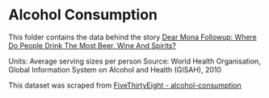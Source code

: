 # Alcohol Consumption

This folder contains the data behind the story [Dear Mona Followup: Where Do People Drink The Most Beer, Wine And Spirits?](http://fivethirtyeight.com/datalab/dear-mona-followup-where-do-people-drink-the-most-beer-wine-and-spirits/)

Units: Average serving sizes per person
Source: World Health Organisation, Global Information System on Alcohol and Health (GISAH), 2010

This dataset was scraped from [FiveThirtyEight - alcohol-consumption](https://github.com//fivethirtyeight/data/tree/master/alcohol-consumption)